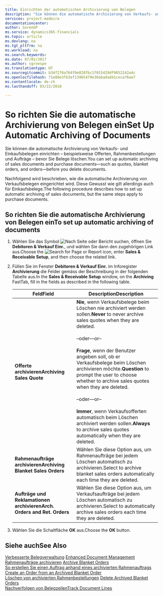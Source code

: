 ```yaml
---
title: Einrichten der automatischen Archivierung von Belegen
description: "Sie können die automatische Archivierung von Verkaufs- und Einkaufsbelegen einrichten – beispielsweise Offerten, Rahmenbestellungen und Aufträge – bevor Sie Belege löschen."
services: project-madeira
documentationcenter: 
author: SorenGP
ms.service: dynamics365-financials
ms.topic: article
ms.devlang: na
ms.tgt_pltfrm: na
ms.workload: na
ms.search.keywords: 
ms.date: 07/01/2017
ms.author: sgroespe
ms.translationtype: HT
ms.sourcegitcommit: b34f276a764f0e828fbc1f015429df9852242a4c
ms.openlocfilehash: 71e88e3fb3ef13965479e30abadad41ceca76ae7
ms.contentlocale: de-ch
ms.lasthandoff: 03/22/2018

---
```

# <a name="set-up-automatic-archiving-of-documents"></a><span data-ttu-id="90758-103">So richten Sie die automatische Archivierung von Belegen ein</span><span class="sxs-lookup"><span data-stu-id="90758-103">Set Up Automatic Archiving of Documents</span></span>
<span data-ttu-id="90758-104">Sie können die automatische Archivierung von Verkaufs- und Einkaufsbelegen einrichten – beispielsweise Offerten, Rahmenbestellungen und Aufträge – bevor Sie Belege löschen.</span><span class="sxs-lookup"><span data-stu-id="90758-104">You can set up automatic archiving of sales documents and purchase documents—such as quotes, blanket orders, and orders—before you delete documents.</span></span>  

<span data-ttu-id="90758-105">Nachfolgend wird beschrieben, wie die automatische Archivierung von Verkaufsbelegen eingerichtet wird. Diese Gewusst wie gilt allerdings auch für Einkaufsbelege.</span><span class="sxs-lookup"><span data-stu-id="90758-105">The following procedure describes how to set up automatic archiving of sales documents, but the same steps apply to purchase documents.</span></span>  

## <a name="to-set-up-automatic-archiving-of-documents"></a><span data-ttu-id="90758-106">So richten Sie die automatische Archivierung von Belegen ein</span><span class="sxs-lookup"><span data-stu-id="90758-106">To set up automatic archiving of documents</span></span>  

1.  <span data-ttu-id="90758-107">Wählen Sie das Symbol ![Nach Seite oder Bericht suchen](../../media/ui-search/search_small.png "Nach Seite oder Bericht suchen"), öffnen Sie **Debitoren & Verkauf Einr.**, und wählen Sie dann den zugehörigen Link aus.</span><span class="sxs-lookup"><span data-stu-id="90758-107">Choose the ![Search for Page or Report](../../media/ui-search/search_small.png "Search for Page or Report icon") icon, enter **Sales & Receivable Setup**, and then choose the related link.</span></span>  
2.  <span data-ttu-id="90758-108">Füllen Sie im Fenster **Debitoren & Verkauf Einr.** im Inforegister **Archivierung** die Felder gemäss der Beschreibung in der folgenden Tabelle aus.</span><span class="sxs-lookup"><span data-stu-id="90758-108">In the **Sales & Receivable Setup** window, on the **Archiving** FastTab, fill in the fields as described in the following table.</span></span>  

    |<span data-ttu-id="90758-109">Feld</span><span class="sxs-lookup"><span data-stu-id="90758-109">Field</span></span>|<span data-ttu-id="90758-110">Description</span><span class="sxs-lookup"><span data-stu-id="90758-110">Description</span></span>|  
    |---------------------------------|---------------------------------------|  
    |<span data-ttu-id="90758-111">**Offerte archivieren**</span><span class="sxs-lookup"><span data-stu-id="90758-111">**Archiving Sales Quote**</span></span>|<span data-ttu-id="90758-112">**Nie**, wenn Verkaufsbelege beim Löschen nie archiviert werden sollen.</span><span class="sxs-lookup"><span data-stu-id="90758-112">**Never** to never archive sales quotes when they are deleted.</span></span><br /><br /> <span data-ttu-id="90758-113">–oder–</span><span class="sxs-lookup"><span data-stu-id="90758-113">–or–</span></span><br /><br /> <span data-ttu-id="90758-114">**Frage**, wenn der Benutzer angeben soll, ob er Verkaufsbelege beim Löschen archivieren möchte.</span><span class="sxs-lookup"><span data-stu-id="90758-114">**Question** to prompt the user to choose whether to archive sales quotes when they are deleted.</span></span><br /><br /> <span data-ttu-id="90758-115">–oder–</span><span class="sxs-lookup"><span data-stu-id="90758-115">–or–</span></span><br /><br /> <span data-ttu-id="90758-116">**Immer**, wenn Verkaufsofferten automatisch beim Löschen archiviert werden sollen.</span><span class="sxs-lookup"><span data-stu-id="90758-116">**Always** to archive sales quotes automatically when they are deleted.</span></span>|  
    |<span data-ttu-id="90758-117">**Rahmenaufträge archivieren**</span><span class="sxs-lookup"><span data-stu-id="90758-117">**Archiving Blanket Sales Orders**</span></span>|<span data-ttu-id="90758-118">Wählen Sie diese Option aus, um Rahmenaufträge bei jedem Löschen automatisch zu archivieren.</span><span class="sxs-lookup"><span data-stu-id="90758-118">Select to archive blanket sales orders automatically each time they are deleted.</span></span>|  
    |<span data-ttu-id="90758-119">**Aufträge und Reklamationen archivieren**</span><span class="sxs-lookup"><span data-stu-id="90758-119">**Arch. Orders and Ret. Orders**</span></span>|<span data-ttu-id="90758-120">Wählen Sie diese Option aus, um Verkaufsaufträge bei jedem Löschen automatisch zu archivieren.</span><span class="sxs-lookup"><span data-stu-id="90758-120">Select to automatically archive sales orders each time they are deleted.</span></span>|  

3.  <span data-ttu-id="90758-121">Wählen Sie die Schaltfläche **OK** aus.</span><span class="sxs-lookup"><span data-stu-id="90758-121">Choose the **OK** button.</span></span>  

## <a name="see-also"></a><span data-ttu-id="90758-122">Siehe auch</span><span class="sxs-lookup"><span data-stu-id="90758-122">See Also</span></span>  
 <span data-ttu-id="90758-123">[Verbesserte Belegverwaltung](enhanced-document-management.md) </span><span class="sxs-lookup"><span data-stu-id="90758-123">[Enhanced Document Management](enhanced-document-management.md) </span></span>  
 <span data-ttu-id="90758-124">[Rahmenaufträge archivieren](how-to-archive-blanket-orders.md) </span><span class="sxs-lookup"><span data-stu-id="90758-124">[Archive Blanket Orders](how-to-archive-blanket-orders.md) </span></span>  
 <span data-ttu-id="90758-125">[So erstellen Sie einen Auftrag anhand eines archivierten Rahmenauftrags](how-to-create-an-order-from-an-archived-blanket-order.md) </span><span class="sxs-lookup"><span data-stu-id="90758-125">[Create an Order from an Archived Blanket Order](how-to-create-an-order-from-an-archived-blanket-order.md) </span></span>  
 <span data-ttu-id="90758-126">[Löschen von archivierten Rahmenbestellungen](how-to-delete-archived-blanket-orders.md) </span><span class="sxs-lookup"><span data-stu-id="90758-126">[Delete Archived Blanket Orders](how-to-delete-archived-blanket-orders.md) </span></span>  
 [<span data-ttu-id="90758-127">Nachverfolgen von Belegzeilen</span><span class="sxs-lookup"><span data-stu-id="90758-127">Track Document Lines</span></span>](how-to-track-document-lines.md) 

